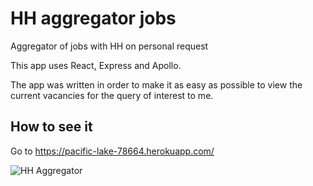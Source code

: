 # HH aggregator jobs

Aggregator of jobs with HH on personal request

This app uses React, Express and Apollo.

The app was written in order to make it as easy as possible to view the current vacancies for the query of interest to me.

## How to see it

Go to https://pacific-lake-78664.herokuapp.com/

![HH Aggregator](https://i.imgur.com/qbCBIvA.png)
